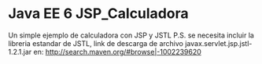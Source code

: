 Java EE 6 JSP_Calculadora
===============
Un simple ejemplo de calculadora con JSP y JSTL
P.S. se necesita incluir la libreria estandar de JSTL,
link de descarga de archivo javax.servlet.jsp.jstl-1.2.1.jar
en: http://search.maven.org/#browse|-1002239620
